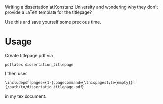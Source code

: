 
Writing a dissertation at Konstanz University and wondering why they don't provide a LaTeX template for the titlepage?

Use this and save yourself some precious time.

# Usage
Create titlepage pdf via
```
pdflatex dissertation_titlepage
```

I then used 
```
\includepdf[pages={1-},pagecommand={\thispagestyle{empty}}]{/path/to/dissertatio_titlepage.pdf}
```
in my tex document.
